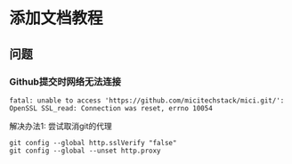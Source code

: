 # 添加文档教程

## 问题 

### Github提交时网络无法连接
```
fatal: unable to access 'https://github.com/micitechstack/mici.git/': OpenSSL SSL_read: Connection was reset, errno 10054
```
解决办法1:
尝试取消git的代理
```
git config --global http.sslVerify "false"
git config --global --unset http.proxy
```